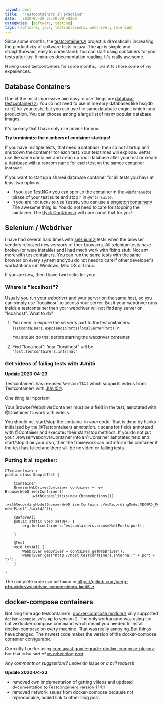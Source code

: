 ```yaml
---
layout: post
title:  "Testcontainers in practice"
date:   2020-03-29 22:50:00 +0200
categories: [software, testing]
tags: [software, java, testcontainers, webdriver, selenium]
---
```


Since some months, the [testcontainers&#8599;](https://www.testcontainers.org/) project is dramatically increasing the productivity of software tests in java.
The api is simple and straightforward, easy to understand: You can start using containers for your tests after just 5 minutes documentation reading. It's really awesome.

Having used testcontainers for some months, I want to share some of my experiences:

## Database Containers

One of the most impressive and easy to use things are [database testcontainers&#8599;](https://www.testcontainers.org/modules/databases/):
You do not need to use in memory databases like hsqldb or h2 for your tests, but you can use the same database engine which runs production.
You can choose among a large list of many popular database images.

It's so easy that I have only one advice for you:

**Try to minimize the numbers of container startups!**

If you have multiple tests, that need a database, then do not startup and shutdown the container for each test. Your test times will explode.
Better use the same container and clean up your database after your test or create a database with a random name for each test on the samce container instance.

If you want to startup a shared database container for all tests you have at least two options.

* If you use [TestNG&#8599;](https://testng.org/doc/) you can spin up the container in the `@BeforeSuite` phase of your test suite and stop it in `@AfterSuite`.
* If you are not lucky to use TestNG you can use a [singleton container&#8599;](https://www.testcontainers.org/test_framework_integration/manual_lifecycle_control/#singleton-containers) .
 The awesome thing is: You do not need to care for stopping the container. The [Ryuk Container&#8599;](https://github.com/testcontainers/moby-ryuk) will care about that for you!

## Selenium / Webdriver

I have had several hard times with [selenium&#8599;](https://www.selenium.dev/) tests when the browser vendors released new versions of their browsers. All selenium tests have broken (or were instable) and I had much work with fixing stuff.
Not any more with testcontainers. You can run the same tests with the same browser on every system and you do not need to care if other developer's workstations run Windows, Mac OS or Linux.

If you are new, then I have two tricks for you:

### Where is "localhost"?

Usually you run your webdriver and your server on the same host, so you can simply use "localhost" to access your server. 
But if your webdriver runs inside a testcontainer then your webdriver will not find any server on "localhost".
What to do?
1. You need to expose the server's port to the testcontainers:
   [`Testcontainers.exposeHostPorts(localServerPort);`&#8599;](https://www.testcontainers.org/features/networking/)
   
   You should do that before starting the webdriver container.

2. Find "localhost": 
   Your "localhost" will be `"host.testcontainers.internal"`


### Get videos of failing tests with JUnit5

**Update 2020-04-23**

Testcontainers has released Version 1.14.1 which supports videos from Testcontainers with [JUnit5&#8599;](https://junit.org/junit5/).

One thing is important: 

Your BrowserWebdriverContainer must be a field in the test, annotated with @Container to work with videos.

You should not start/stop the container in *your* code. That is done by hooks initialized by the @Testcontainers annotation.
It scans for fields annotated with @Container and executes their start/stop methods.
If you do not put your BrowserWebdriverContainer into a @Container annotated field and start/stop it on your own, 
then the framework can not inform the container if the test has failed and there will be no video on failing tests. 

### Putting it all together:


    @Testcontainers
    public class SampleTest {
    
        @Container
        BrowserWebDriverContainer container = new BrowserWebDriverContainer()
                .withCapabilities(new ChromeOptions())
                .withRecordingMode(BrowserWebDriverContainer.VncRecordingMode.RECORD_FAILING, new File("./build/"));
                    
        @BeforeAll
        public static void setUp() {
            org.testcontainers.Testcontainers.exposeHostPorts(port);
    
        }
                    
        @Test
        void testA() {     
            WebDriver webDriver = container.getWebDriver();       
            webDriver.get("http://host.testcontainers.internal:" + port + "/");
        }
        
    }    

The complete code can be found in [https://github.com/joerg-pfruender/webdriver-testcontainers-junit5 &#8599;](https://github.com/joerg-pfruender/webdriver-testcontainers-junit5)

## docker-compose containers

Not long time ago testcontainers' [docker-compose module&#8599;](https://www.testcontainers.org/modules/docker_compose/) only supported `docker-compose.yml`s up to version 2. The only workaround was using the native docker-compose command which meant you needed to install docker-compose on every machine. That was really annoying. 
But things have changed: The newest code makes the version of the docker-compose container configurable.

Currently I prefer using  [com.avast.gradle:gradle-docker-compose-plugin&#8599;](https://github.com/avast/gradle-docker-compose-plugin) 
but that is be part of [an other blog post](https://joerg-pfruender.github.io/software/testing/2020/04/18/docker-compose-gradle.html).

*Any comments or suggestions? Leave an issue or a pull request!*

**Update 2020-04-23**
* removed own implementation of getting videos and updated documentation to Testcontainers version 1.14.1
* removed network issues from docker-compose because not reproducable, added link to other blog post.